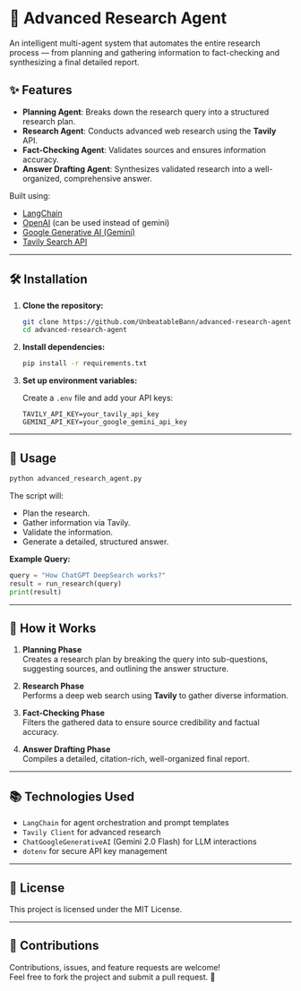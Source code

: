 # 🧠 Advanced Research Agent

An intelligent multi-agent system that automates the entire research process — from planning and gathering information to fact-checking and synthesizing a final detailed report.

## ✨ Features

- **Planning Agent**: Breaks down the research query into a structured research plan.
- **Research Agent**: Conducts advanced web research using the **Tavily** API.
- **Fact-Checking Agent**: Validates sources and ensures information accuracy.
- **Answer Drafting Agent**: Synthesizes validated research into a well-organized, comprehensive answer.

Built using:
- [LangChain](https://github.com/langchain-ai/langchain)
- [OpenAI](https://openai.com/)  (can be used instead of gemini)
- [Google Generative AI (Gemini)](https://developers.google.com/generative-ai)
- [Tavily Search API](https://docs.tavily.com/)

---

## 🛠 Installation

1. **Clone the repository:**
   ```bash
   git clone https://github.com/UnbeatableBann/advanced-research-agent.git
   cd advanced-research-agent
   ```

2. **Install dependencies:**
   ```bash
   pip install -r requirements.txt
   ```

3. **Set up environment variables:**

   Create a `.env` file and add your API keys:
   ```
   TAVILY_API_KEY=your_tavily_api_key
   GEMINI_API_KEY=your_google_gemini_api_key
   ```

---

## 🚀 Usage

```bash
python advanced_research_agent.py
```

The script will:
- Plan the research.
- Gather information via Tavily.
- Validate the information.
- Generate a detailed, structured answer.

**Example Query:**
```python
query = "How ChatGPT DeepSearch works?"
result = run_research(query)
print(result)
```

---

## 🧩 How it Works

1. **Planning Phase**  
   Creates a research plan by breaking the query into sub-questions, suggesting sources, and outlining the answer structure.

2. **Research Phase**  
   Performs a deep web search using **Tavily** to gather diverse information.

3. **Fact-Checking Phase**  
   Filters the gathered data to ensure source credibility and factual accuracy.

4. **Answer Drafting Phase**  
   Compiles a detailed, citation-rich, well-organized final report.

---

## 📚 Technologies Used

- `LangChain` for agent orchestration and prompt templates
- `Tavily Client` for advanced research
- `ChatGoogleGenerativeAI` (Gemini 2.0 Flash) for LLM interactions
- `dotenv` for secure API key management

---

## 📄 License

This project is licensed under the MIT License.

---

## 💬 Contributions

Contributions, issues, and feature requests are welcome!  
Feel free to fork the project and submit a pull request. 🚀
